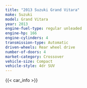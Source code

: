 ```yaml
---
title: "2013 Suzuki Grand Vitara"
make: Suzuki
model: Grand Vitara
year: 2013
engine-fuel-type: regular unleaded
engine-hp: 166
engine-cylinders: 4
transmission-type: Automatic
driven-wheels: Rear wheel drive
number-of-doors: 4
market-category: Crossover
vehicle-size: Compact
vehicle-style: 4dr SUV
---
```


{{< car_info >}}
